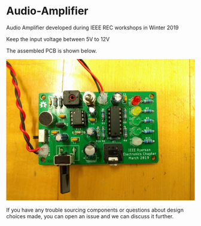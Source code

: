 # Audio-Amplifier
Audio Amplifier developed during IEEE REC workshops in Winter 2019

Keep the input voltage between 5V to 12V

The assembled PCB is shown below.


![Assembled PCB](https://github.com/parth12894/Audio-Amplifier/blob/master/Assembled%20PCB.jpg)

If you have any trouble sourcing components or questions about design choices made, you can open an issue and we can discuss it further.
